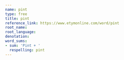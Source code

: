 ```yaml
---
name: pint
type: free
title: pint
reference_link: https://www.etymonline.com/word/pint
root_name: 
root_language: 
denotation: 
word_sums:
- sum: 'Pint + '
  respelling: pint
---
```

